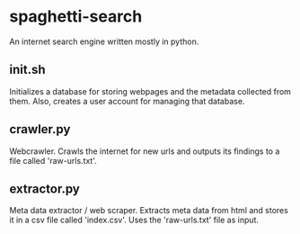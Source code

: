 # spaghetti-search
An internet search engine written mostly in python.

## init.sh
Initializes a database for storing webpages and the metadata collected from them. Also, creates a user account for managing that database.

## crawler.py
Webcrawler. Crawls the internet for new urls and outputs its findings to a file called 'raw-urls.txt'.

## extractor.py
Meta data extractor / web scraper. Extracts meta data from html and stores it in a csv file called 'index.csv'. Uses the 'raw-urls.txt' file as input.

